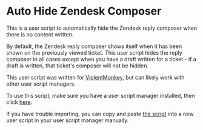 # Auto Hide Zendesk Composer

This is a user script to automatically hide the Zendesk reply composer when there is no content written.

By default, the Zendesk reply composer shows itself when it has been shown on the previously viewed ticket. This user script hides the reply composer in all cases except when you have a draft written for a ticket - if a draft is written, that ticket's composer will not be hidden.

This user script was written for [ViolentMonkey](https://violentmonkey.github.io/), but can likely work with other user script managers. 

To use this script, make sure you have a user script manager installed, then click [here](https://raw.githubusercontent.com/BagToad/Auto-Hide-Zendesk-Composer/main/auto-hide-composers.user.js).

If you have trouble importing, you can copy and paste [the script](https://github.com/BagToad/Auto-Hide-Zendesk-Composer/blob/main/auto-hide-composers.user.js) into a new user script in your user script manager manually. 
